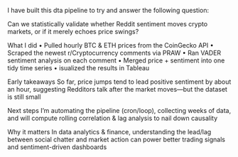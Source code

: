 I have built this dta pipeline to try and answer the following question:

Can we statistically validate whether Reddit sentiment moves crypto markets, or if it merely echoes price swings?

What I did
• Pulled hourly BTC & ETH prices from the CoinGecko API
• Scraped the newest r/Cryptocurrency comments via PRAW
• Ran VADER sentiment analysis on each comment
• Merged price + sentiment into one tidy time series
• isualized the results in Tableau 

Early takeaways
So far, price jumps tend to lead positive sentiment by about an hour, suggesting Redditors talk after the market moves—but the dataset is still small

Next steps
I’m automating the pipeline (cron/loop), collecting weeks of data, and will compute rolling correlation & lag analysis to nail down causality

Why it matters
In data analytics & finance, understanding the lead/lag between social chatter and market action can power better trading signals and sentiment-driven dashboards
